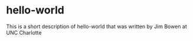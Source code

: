 # hello-world
This is a short description of hello-world that was written by Jim Bowen at UNC Charlotte
